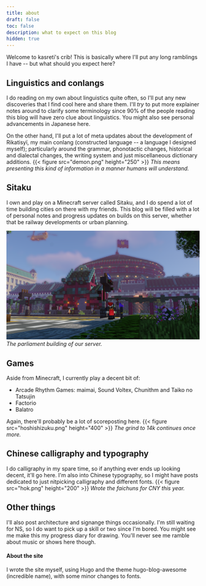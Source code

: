```yaml
---
title: about
draft: false
toc: false
description: what to expect on this blog
hidden: true
---
```


Welcome to kasreti's crib! This is basically where I'll put any long ramblings I have -- but what should you expect here?

## Linguistics and conlangs
I do reading on my own about linguistics quite often, so I'll put any new discoveries that I find cool here and share them. I'll *try* to put more explainer notes around to clarify some terminology since 90% of the people reading this blog will have zero clue about linguistics. You might also see personal advancements in Japanese here.

On the other hand, I'll put a lot of meta updates about the development of Rikatisyï, my main conlang (constructed language -- a language I designed myself); particularly around the grammar, phonotactic changes, historical and dialectal changes, the writing system and just miscellaneous dictionary additions.
{{< figure src="demon.png" height="250" >}}
*This means presenting this kind of information in a manner humans will understand.*

## Sitaku
I own and play on a Minecraft server called Sitaku, and I do spend a lot of time building cities on there with my friends. This blog will be filled with a lot of personal notes and progress updates on builds on this server, whether that be railway developments or urban planning.

![Landscape](parliament.png)
*The parliament building of our server.*

## Games
Aside from Minecraft, I currently play a decent bit of:
* Arcade Rhythm Games: maimai, Sound Voltex, Chunithm and Taiko no Tatsujin
* Factorio
* Balatro

Again, there'll probably be a lot of scoreposting here.
{{< figure src="hoshishizuku.png" height="400" >}}
*The grind to 14k continues once more.*

## Chinese calligraphy and typography
I do calligraphy in my spare time, so if anything ever ends up looking decent, it'll go here. I'm also into Chinese typography, so I might have posts dedicated to just nitpicking calligraphy and different fonts.
{{< figure src="hok.png" height="200" >}}
*Wrote the faichuns for CNY this year.*

## Other things
I'll also post architecture and signange things occasionally. I'm still waiting for NS, so I do want to pick up a skill or two since I'm bored. You might see me make this my progress diary for drawing. You'll never see me ramble about music or shows here though.

#### About the site
I wrote the site myself, using Hugo and the theme hugo-blog-awesome (incredible name), with some minor changes to fonts.